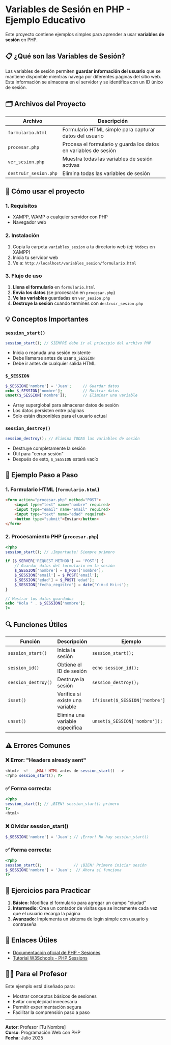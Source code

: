 # Variables de Sesión en PHP - Ejemplo Educativo

Este proyecto contiene ejemplos simples para aprender a usar **variables de sesión** en PHP.

## 📋 ¿Qué son las Variables de Sesión?

Las variables de sesión permiten **guardar información del usuario** que se mantiene disponible mientras navega por diferentes páginas del sitio web. Esta información se almacena en el servidor y se identifica con un ID único de sesión.

## 🗂️ Archivos del Proyecto

| Archivo | Descripción |
|---------|-------------|
| `formulario.html` | Formulario HTML simple para capturar datos del usuario |
| `procesar.php` | Procesa el formulario y guarda los datos en variables de sesión |
| `ver_sesion.php` | Muestra todas las variables de sesión activas |
| `destruir_sesion.php` | Elimina todas las variables de sesión |

## 🚀 Cómo usar el proyecto

### 1. Requisitos
- XAMPP, WAMP o cualquier servidor con PHP
- Navegador web

### 2. Instalación
1. Copia la carpeta `variables_sesion` a tu directorio web (ej: `htdocs` en XAMPP)
2. Inicia tu servidor web
3. Ve a: `http://localhost/variables_sesion/formulario.html`

### 3. Flujo de uso
1. **Llena el formulario** en `formulario.html`
2. **Envía los datos** (se procesarán en `procesar.php`)
3. **Ve las variables** guardadas en `ver_sesion.php`
4. **Destruye la sesión** cuando termines con `destruir_sesion.php`

## 💡 Conceptos Importantes

### `session_start()`
```php
session_start(); // SIEMPRE debe ir al principio del archivo PHP
```
- Inicia o reanuda una sesión existente
- Debe llamarse antes de usar `$_SESSION`
- Debe ir antes de cualquier salida HTML

### `$_SESSION`
```php
$_SESSION['nombre'] = 'Juan';     // Guardar datos
echo $_SESSION['nombre'];         // Mostrar datos
unset($_SESSION['nombre']);       // Eliminar una variable
```
- Array superglobal para almacenar datos de sesión
- Los datos persisten entre páginas
- Solo están disponibles para el usuario actual

### `session_destroy()`
```php
session_destroy(); // Elimina TODAS las variables de sesión
```
- Destruye completamente la sesión
- Útil para "cerrar sesión"
- Después de esto, `$_SESSION` estará vacío

## 📖 Ejemplo Paso a Paso

### 1. Formulario HTML (`formulario.html`)
```html
<form action="procesar.php" method="POST">
    <input type="text" name="nombre" required>
    <input type="email" name="email" required>
    <input type="text" name="edad" required>
    <button type="submit">Enviar</button>
</form>
```

### 2. Procesamiento PHP (`procesar.php`)
```php
<?php
session_start(); // ¡Importante! Siempre primero

if ($_SERVER['REQUEST_METHOD'] == 'POST') {
    // Guardar datos del formulario en la sesión
    $_SESSION['nombre'] = $_POST['nombre'];
    $_SESSION['email'] = $_POST['email'];
    $_SESSION['edad'] = $_POST['edad'];
    $_SESSION['fecha_registro'] = date('Y-m-d H:i:s');
}

// Mostrar los datos guardados
echo "Hola " . $_SESSION['nombre'];
?>
```

## 🔍 Funciones Útiles

| Función | Descripción | Ejemplo |
|---------|-------------|---------|
| `session_start()` | Inicia la sesión | `session_start();` |
| `session_id()` | Obtiene el ID de sesión | `echo session_id();` |
| `session_destroy()` | Destruye la sesión | `session_destroy();` |
| `isset()` | Verifica si existe una variable | `if(isset($_SESSION['nombre']))` |
| `unset()` | Elimina una variable específica | `unset($_SESSION['nombre']);` |

## ⚠️ Errores Comunes

### ❌ Error: "Headers already sent"
```php
<html>  <!-- ¡MAL! HTML antes de session_start() -->
<?php session_start(); ?>
```

### ✅ Forma correcta:
```php
<?php 
session_start(); // ¡BIEN! session_start() primero
?>
<html>
```

### ❌ Olvidar session_start()
```php
$_SESSION['nombre'] = 'Juan'; // ¡Error! No hay session_start()
```

### ✅ Forma correcta:
```php
<?php
session_start();              // ¡BIEN! Primero iniciar sesión
$_SESSION['nombre'] = 'Juan';  // Ahora sí funciona
?>
```

## 🎯 Ejercicios para Practicar

1. **Básico**: Modifica el formulario para agregar un campo "ciudad"
2. **Intermedio**: Crea un contador de visitas que se incremente cada vez que el usuario recarga la página
3. **Avanzado**: Implementa un sistema de login simple con usuario y contraseña

## 🔗 Enlaces Útiles

- [Documentación oficial de PHP - Sesiones](https://www.php.net/manual/es/book.session.php)
- [Tutorial W3Schools - PHP Sessions](https://www.w3schools.com/php/php_sessions.asp)

## 👨‍🏫 Para el Profesor

Este ejemplo está diseñado para:
- Mostrar conceptos básicos de sesiones
- Evitar complejidad innecesaria
- Permitir experimentación segura
- Facilitar la comprensión paso a paso

---
**Autor**: Profesor [Tu Nombre]  
**Curso**: Programación Web con PHP  
**Fecha**: Julio 2025
